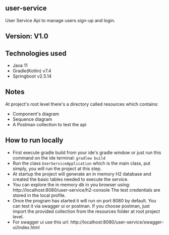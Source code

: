 ## user-service
User Service Api to manage users sign-up and login.

## Version: V1.0

## Technologies used
- Java 11
- Gradle(Kotlin) v7.4
- Springboot v2.5.14

## Notes
At project's root level there's a directory called resources which contains:
- Component's diagram
- Sequence diagram
- A Postman collection to test the api

## How to run locally
- First execute gradle build from your ide's gradle window or just run this command on the ide terminal: ```gradlew build```
- Run the class ```UserServiceApplication``` which is the main class, put simply, you will run the project at this step.
- At startup the project will generate an in memory H2 database and created the basic tables needed to execute the service.
- You can explore the in memory db in you browser using: http://localhost:8080/user-service/h2-console
The test credentials are stored in the local profile.
- Once the program has started it will run on port 8080 by default. You can test it via swagger ui or postman.
If you choose postman, just import the provided collection from the resources folder at root project level.
- For swagger ui use this url: http://localhost:8080/user-service/swagger-ui/index.html
